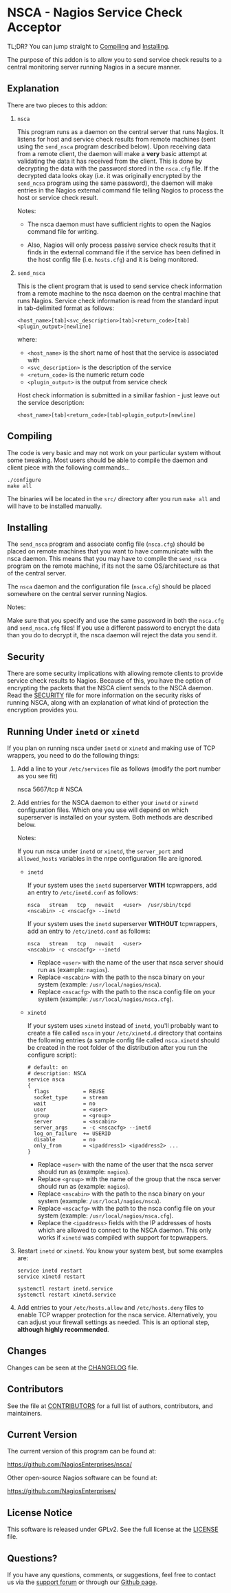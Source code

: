 NSCA - Nagios Service Check Acceptor
====================================

TL;DR? You can jump straight to [Compiling](#compiling) and 
[Installing](#installing).

The purpose of this addon is to allow you to send service check
results to a central monitoring server running Nagios in a secure
manner.


Explanation
-----------

There are two pieces to this addon:

1. `nsca`

   This program runs as a daemon on the central server
   that runs Nagios. It listens for host and service
   check results from remote machines (sent using the
   `send_nsca` program described below). Upon receiving
   data from a remote client, the daemon will make a
   **very** basic attempt at validating the data it has
   received from the client. This is done by decrypting
   the data with the password stored in the `nsca.cfg` 
   file. If the decrypted data looks okay (i.e. it was
   originally encrypted by the `send_ncsa` program using
   the same password), the daemon will make entries in
   the Nagios external command file telling Nagios
   to process the host or service check result.

   Notes: 

   * The nsca daemon must have sufficient rights
      to open the Nagios command file for writing.  

   * Also, Nagios will only process passive service check
      results that it finds in the external command file
      if the service has been defined in the host config
      file (i.e. `hosts.cfg`) and it is being monitored.


2. `send_nsca`

   This is the client program that is used to send
   service check information from a remote machine to
   the nsca daemon on the central machine that runs
   Nagios. Service check information is read from
   the standard input in tab-delimited format as
   follows:

       <host_name>[tab]<svc_description>[tab]<return_code>[tab]<plugin_output>[newline]

   where:

   * `<host_name>` is the short name of host that the service is associated with
   * `<svc_description>` is the description of the service
   * `<return_code>` is the numeric return code
   * `<plugin_output>` is the output from service check

   Host check information is submitted in a similiar
   fashion - just leave out the service description:

       <host_name>[tab]<return_code>[tab]<plugin_output>[newline]



Compiling
---------

The code is very basic and may not work on your particular
system without some tweaking. Most users should be able to compile
the daemon and client piece with the following commands...

    ./configure
    make all

The binaries will be located in the `src/` directory after you
run `make all` and will have to be installed manually.



Installing
----------

The `send_nsca` program and associate config file (`nsca.cfg`) should
be placed on remote machines that you want to have communicate 
with the nsca daemon. This means that you may have to compile the
`send_nsca` program on the remote machine, if its not the same
OS/architecture as that of the central server.

The `nsca` daemon and the configuration file (`nsca.cfg`) should
be placed somewhere on the central server running Nagios.

Notes:

Make sure that you specify and use the same password in
both the `nsca.cfg` and `send_nsca.cfg` files!  If you use a
different password to encrypt the data than you do to decrypt
it, the nsca daemon will reject the data you send it.



Security
--------

There are some security implications with allowing remote clients
to provide service check results to Nagios.  Because of this, you
have the option of encrypting the packets that the NSCA client sends
to the NSCA daemon. Read the [SECURITY](SECURITY.md) file for more information
on the security risks of running NSCA, along with an explanation of what
kind of protection the encryption provides you.



Running Under `inetd` or `xinetd`
-----------------------------

If you plan on running nsca under `inetd` or `xinetd` and making use
of TCP wrappers, you need to do the following things:

1. Add a line to your `/etc/services` file as follows (modify the port
   number as you see fit)

    nsca            5667/tcp  # NSCA

2. Add entries for the NSCA daemon to either your `inetd` or `xinetd`
   configuration files. Which one you use will depend on which
   superserver is installed on your system. Both methods are described
   below.

   Notes:

   If you run nsca under `inetd` or `xinetd`, the `server_port`
   and `allowed_hosts` variables in the nrpe configuration file are
   ignored.


   * `inetd`
   
     If your system uses the `inetd` superserver **WITH** tcpwrappers, add an
     entry to `/etc/inetd.conf` as follows:

         nsca   stream   tcp   nowait   <user>  /usr/sbin/tcpd  <nscabin> -c <nscacfg> --inetd

     If your system uses the `inetd` superserver **WITHOUT** tcpwrappers, add an
     entry to `/etc/inetd.conf` as follows:

         nsca   stream   tcp   nowait   <user>                  <nscabin> -c <nscacfg> --inetd

      * Replace `<user>` with the name of the user that nsca server should run as (example: `nagios`).
      * Replace `<nscabin>` with the path to the nsca binary on your system (example: `/usr/local/nagios/nsca`).
      * Replace `<nscacfg>` with the path to the nsca config file on your system (example: `/usr/local/nagios/nsca.cfg`).


   * `xinetd`

     If your system uses `xinetd` instead of `inetd`, you'll probably
     want to create a file called `nsca` in your `/etc/xinetd.d`
     directory that contains the following entries (a sample config
     file called `nsca.xinetd` should be created in the root folder of
     the distribution after you run the configure script):

         # default: on
         # description: NSCA
         service nsca
         {
           flags           = REUSE
           socket_type     = stream        
           wait            = no
           user            = <user>
           group           = <group>
           server          = <nscabin>
           server_args     = -c <nscacfg> --inetd
           log_on_failure  += USERID
           disable         = no
           only_from       = <ipaddress1> <ipaddress2> ...
         }


      * Replace `<user>` with the name of the user that the nsca server should run as (example: `nagios`).
      * Replace `<group>` with the name of the group that the nsca server should run as (example: `nagios`).
      * Replace `<nscabin>` with the path to the nsca binary on your system (example: `/usr/local/nagios/nsca`).
      * Replace `<nscacfg>` with the path to the nsca config file on your system (example: `/usr/local/nagios/nsca.cfg`).
      * Replace the `<ipaddress>` fields with the IP addresses of hosts which
        are allowed to connect to the NSCA daemon.  This only works if `xinetd` was
        compiled with support for tcpwrappers.

3. Restart `inetd` or `xinetd`. You know your system best, but some examples are:

       service inetd restart
       service xinetd restart

       systemctl restart inetd.service
       systemctl restart xinetd.service

4. Add entries to your `/etc/hosts.allow` and `/etc/hosts.deny`
   files to enable TCP wrapper protection for the nsca service.
   Alternatively, you can adjust your firewall settings as needed.
   This is an optional step, **although highly recommended**.

Changes
-------

Changes can be seen at the [CHANGELOG](CHANGELOG.md) file.


Contributors
------------

See the file at [CONTRIBUTORS](CONTRIBUTORS.md) for a full list of authors,
contributors, and maintainers.

Current Version
---------------

The current version of this program can be found at:

  https://github.com/NagiosEnterprises/nsca/

Other open-source Nagios software can be found at:

  https://github.com/NagiosEnterprises/

License Notice
--------------

This software is released under GPLv2. See the full license at the 
[LICENSE](LICENSE.md) file.

Questions?
----------

If you have any questions, comments, or suggestions, feel free to contact us
via the [support forum](http://support.nagios.com/forum/) or through our
[Github page](https://github.com/NagiosEnterprises/nsca/).

